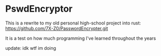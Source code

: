 # PswdEncryptor
This is a rewrite to my old personal high-school project into rust: 
https://github.com/7X-Z0/PasswordEncrypter.git

It is a test on how much programming I've learned throughout the years

update: idk wtf im doing
